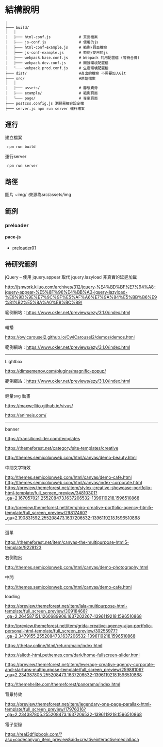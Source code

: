 # 結構說明
```
│
├─── build/
│   │
│   ├─── html-conf.js             # 頁面檔案
│   ├─── js-conf.js               # 使用的js
│   ├─── html-conf-example.js     # 範例/頁面檔案
│   ├─── js-conf-example.js       # 範例/使用的js
│   ├─── webpack.base.conf.js     # Webpack 共用配置檔 (等待合併)
│   ├─── webpack.dev.conf.js      # 開發環境配置檔
│   └─── webpack.prod.conf.js     # 生產環境配置檔
├─── dist/                        #產出的檔案 不需要加入Git
├─── src/                         #原始檔案
│   │
│   ├─── assets/                  # 靜態資源
│   ├─── example/                 # 範例頁面
│   └─── page/                    # 專案頁面
├─── postcss.config.js 瀏覽器相容設定檔
├─── server.js npm run server 運行檔案

```
## 運行

建立檔案

` npm run build` 


運行server

` npm run server` 

## 路徑

圖片 ~img/  :來源為src/assets/img

## 範例

### preloader

#### pace-js

- [preloader01](preloader01.html)


## 待研究範例

jQuery – 使用 jquery.appear 取代 jquery.lazyload 非真實的延遲加載

http://jsnwork.kiiuo.com/archives/312/jquery-%E4%BD%BF%E7%94%A8-jquery-appear-%E5%8F%96%E4%BB%A3-jquery-lazyload-%E9%9D%9E%E7%9C%9F%E5%AF%A6%E7%9A%84%E5%BB%B6%E9%81%B2%E5%8A%A0%E8%BC%89/

範例網站：https://www.okler.net/previews/ezy/3.1.0/index.html

----

輪播

https://owlcarousel2.github.io/OwlCarousel2/demos/demos.html

範例網站：https://www.okler.net/previews/ezy/3.1.0/index.html

---

Lightbox

https://dimsemenov.com/plugins/magnific-popup/

範例網站：https://www.okler.net/previews/ezy/3.1.0/index.html

----

輕量svg 動畫

https://maxwellito.github.io/vivus/

https://animejs.com/

----

banner

https://transitionslider.com/templates

https://themeforest.net/category/site-templates/creative

http://themes.semicolonweb.com/html/canvas/demo-beauty.html

中間文字特效

http://themes.semicolonweb.com/html/canvas/demo-cafe.html
http://themes.semicolonweb.com/html/canvas/index-corporate.html
https://preview.themeforest.net/item/stylex-creative-showcase-portfolio-html-template/full_screen_preview/34810301?_ga=2.167057021.255208473.1637206532-1396119218.1596510868

http://preview.themeforest.net/item/niro-creative-portfolio-agency-html5-template/full_screen_preview/29817460?_ga=2.190831592.255208473.1637206532-1396119218.1596510868


----
選單

https://themeforest.net/item/canvas-the-multipurpose-html5-template/9228123

右側跑出

http://themes.semicolonweb.com/html/canvas/demo-photography.html

中間

http://themes.semicolonweb.com/html/canvas/demo-cafe.html

loading

https://preview.themeforest.net/item/lala-multipurpose-html-template/full_screen_preview/30918466?_ga=2.264587151.1260689906.1637202267-1396119218.1596510868

http://preview.themeforest.net/item/grida-creative-agency-ajax-portfolio-personal-html-template/full_screen_preview/30255977?_ga=2.3479155.255208473.1637206532-1396119218.1596510868

https://thetav.online/html/return/main/index.html


https://alioth-html.pethemes.com/dark/home-fullscreen-slider.html

https://preview.themeforest.net/item/leverage-creative-agency-corporate-and-startups-multipurpose-template/full_screen_preview/25988106?_ga=2.234387805.255208473.1637206532-1396119218.1596510868

http://themehelite.com/themeforest/panorama/index.html



背景特效


https://preview.themeforest.net/item/legendary-one-page-parallax-html-template/full_screen_preview/17976316?_ga=2.234387805.255208473.1637206532-1396119218.1596510868

電子型錄

https://real3dflipbook.com/?aso=codecanyon_item_preview&aid=creativeinteractivemedia&aca

